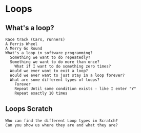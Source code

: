 # Loops

## What's a loop? 

    Race track (Cars, runners)
    A Ferris Wheel
    A Merry Go Round 
    What's a loop in software programming?
      Something we want to do repeatedly?
      Something we want to do more than once? 
        What if I want to do something zero times?
      Would we ever want to exit a loop?
      Would we ever want to just stay in a loop forever?
      What are some different types of loops?
        Forever
        Repeat Until some condition exists - like I enter "Y" 
        Repeat exactly 10 times
      
## Loops Scratch
    Who can find the different Loop types in Scratch?
    Can you show us where they are and what they are? 
